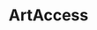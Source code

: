 ---
title: ArtAccess
workUrl: https://artaccess.idi.co.ug/
description: "A system to show case CRUD methods "
tags:
  - work
  - html
  - css
  - javascript
image: /img/work/artacces.png
imageAlt: Internmeets
permalink: false
---